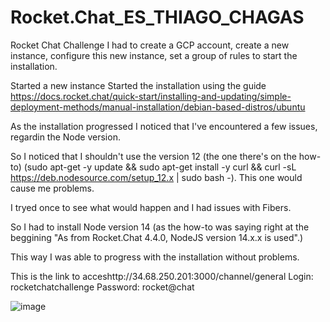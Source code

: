 # Rocket.Chat_ES_THIAGO_CHAGAS
Rocket Chat Challenge
I had to create a GCP account, create a new instance, configure this new instance, set a group of rules to start the installation.

Started a new instance
Started the installation using the guide https://docs.rocket.chat/quick-start/installing-and-updating/simple-deployment-methods/manual-installation/debian-based-distros/ubuntu


As the installation progressed I noticed that I've encountered a few issues, regardin the Node version.

So I noticed that I shouldn't use the version 12 (the one there's on the how-to) (sudo apt-get -y update && sudo apt-get install -y curl && curl -sL https://deb.nodesource.com/setup_12.x | sudo bash -). This one would cause me problems.

I tryed once to see what would happen and I had issues with Fibers.

So I had to install Node version 14 (as the how-to was saying right at the beggining "As from Rocket.Chat 4.4.0, NodeJS version 14.x.x is used".)

This way I was able to progress with the installation without problems.


This is the link to acceshttp://34.68.250.201:3000/channel/general
Login: rocketchatchallenge
Password: rocket@chat

![image](https://user-images.githubusercontent.com/99359659/153595430-cd28f076-a799-42fe-bd41-5b60f98530d1.png)



